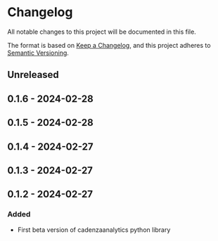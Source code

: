 # Changelog
All notable changes to this project will be documented in this file.

The format is based on [Keep a Changelog](https://keepachangelog.com/en/1.0.0/),
and this project adheres to [Semantic Versioning](https://semver.org/spec/v2.0.0.html).

## Unreleased

## 0.1.6 - 2024-02-28

## 0.1.5 - 2024-02-28

## 0.1.4 - 2024-02-27

## 0.1.3 - 2024-02-27

## 0.1.2 - 2024-02-27
### Added
- First beta version of cadenzaanalytics python library

